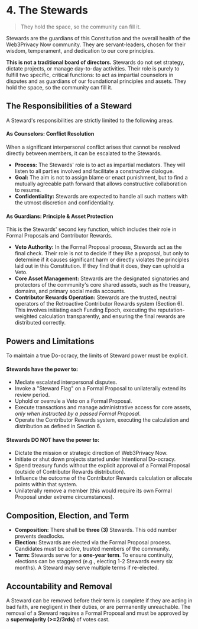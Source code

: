 # 4. The Stewards

> They hold the space, so the community can fill it.

Stewards are the guardians of this Constitution and the overall health of the Web3Privacy Now community. They are servant-leaders, chosen for their wisdom, temperament, and dedication to our core principles.

**This is not a traditional board of directors.** Stewards do not set strategy, dictate projects, or manage day-to-day activities. Their role is purely to fulfill two specific, critical functions: to act as impartial counselors in disputes and as guardians of our foundational principles and assets. They hold the space, so the community can fill it.

## The Responsibilities of a Steward

A Steward's responsibilities are strictly limited to the following areas.

#### As Counselors: Conflict Resolution
When a significant interpersonal conflict arises that cannot be resolved directly between members, it can be escalated to the Stewards.

* **Process:** The Stewards' role is to act as impartial mediators. They will listen to all parties involved and facilitate a constructive dialogue.
* **Goal:** The aim is not to assign blame or enact punishment, but to find a mutually agreeable path forward that allows constructive collaboration to resume.
* **Confidentiality:** Stewards are expected to handle all such matters with the utmost discretion and confidentiality.

#### As Guardians: Principle & Asset Protection
This is the Stewards' second key function, which includes their role in Formal Proposals and Contributor Rewards.

* **Veto Authority:** In the Formal Proposal process, Stewards act as the final check. Their role is not to decide if they *like* a proposal, but only to determine if it causes significant harm or directly violates the principles laid out in this Constitution. If they find that it does, they can uphold a Veto.
* **Core Asset Management:** Stewards are the designated signatories and protectors of the community's core shared assets, such as the treasury, domains, and primary social media accounts.
* **Contributor Rewards Operation:** Stewards are the trusted, neutral operators of the Retroactive Contributor Rewards system (Section 6). This involves initiating each Funding Epoch, executing the reputation-weighted calculation transparently, and ensuring the final rewards are distributed correctly.

## Powers and Limitations

To maintain a true Do-ocracy, the limits of Steward power must be explicit.

#### Stewards have the power to:

* Mediate escalated interpersonal disputes.
* Invoke a "Steward Flag" on a Formal Proposal to unilaterally extend its review period.
* Uphold or overrule a Veto on a Formal Proposal.
* Execute transactions and manage administrative access for core assets, *only when instructed by a passed Formal Proposal*.
* Operate the Contributor Rewards system, executing the calculation and distribution as defined in Section 6.

#### Stewards DO NOT have the power to:

* Dictate the mission or strategic direction of Web3Privacy Now.
* Initiate or shut down projects started under Intentional Do-ocracy.
* Spend treasury funds without the explicit approval of a Formal Proposal (outside of Contributor Rewards distribution).
* Influence the outcome of the Contributor Rewards calculation or allocate points within that system.
* Unilaterally remove a member (this would require its own Formal Proposal under extreme circumstances).

## Composition, Election, and Term

* **Composition:** There shall be **three (3)** Stewards. This odd number prevents deadlocks.
* **Election:** Stewards are elected via the Formal Proposal process. Candidates must be active, trusted members of the community.
* **Term:** Stewards serve for a **one-year term**. To ensure continuity, elections can be staggered (e.g., electing 1-2 Stewards every six months). A Steward may serve multiple terms if re-elected.

## Accountability and Removal

A Steward can be removed before their term is complete if they are acting in bad faith, are negligent in their duties, or are permanently unreachable. The removal of a Steward requires a Formal Proposal and must be approved by a **supermajority (>=2/3rds)** of votes cast.
